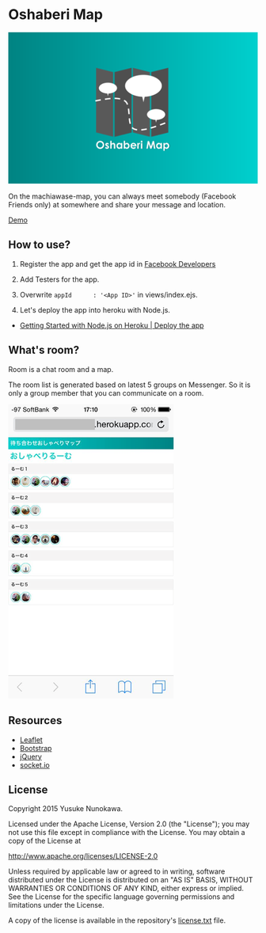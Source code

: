 # Oshaberi Map

[![](readme/top.png)]()

On the machiawase-map, you can always meet somebody (Facebook Friends only) at somewhere and share your message and location.

[Demo](http://machiawase-map-demo.herokuapp.com/)

## How to use?

1. Register the app and get the app id in [Facebook Developers](https://developers.facebook.com/)

1. Add Testers for the app.

1. Overwrite `appId      : '<App ID>'` in views/index.ejs.

1. Let's deploy the app into heroku with Node.js.


* [Getting Started with Node.js on Heroku | Deploy the app](https://devcenter.heroku.com/articles/getting-started-with-nodejs#deploy-the-app)

## What's room?

Room is a chat room and a map.

The room list is generated based on latest 5 groups on Messenger. So it is only a group member that you can communicate on a room.

[![](readme/rooms-ui.png)]()

## Resources

* [Leaflet](https://developers.arcgis.com/javascript/)
* [Bootstrap](http://getbootstrap.com/)
* [jQuery](https://jquery.com/)
* [socket.io](http://socket.io/)

## License
Copyright 2015 Yusuke Nunokawa.

Licensed under the Apache License, Version 2.0 (the "License");
you may not use this file except in compliance with the License.
You may obtain a copy of the License at

   http://www.apache.org/licenses/LICENSE-2.0

Unless required by applicable law or agreed to in writing, software
distributed under the License is distributed on an "AS IS" BASIS,
WITHOUT WARRANTIES OR CONDITIONS OF ANY KIND, either express or implied.
See the License for the specific language governing permissions and
limitations under the License.

A copy of the license is available in the repository's [license.txt](/license.txt) file.
